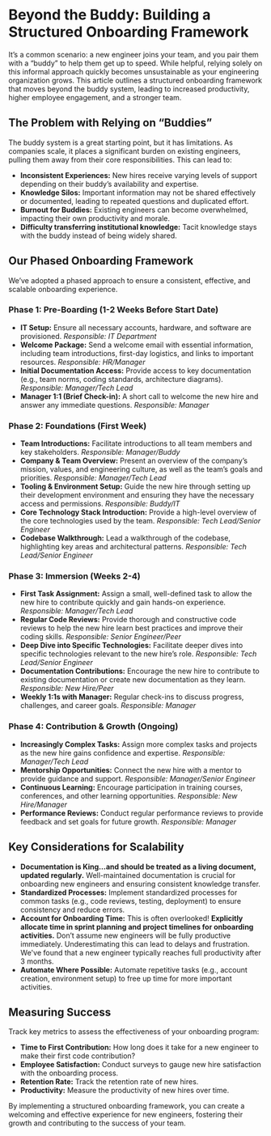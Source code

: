 # Beyond the Buddy: Building a Structured Onboarding Framework

It’s a common scenario: a new engineer joins your team, and you pair them with a “buddy” to help them get up to speed. While helpful, relying solely on this informal approach quickly becomes unsustainable as your engineering organization grows. This article outlines a structured onboarding framework that moves beyond the buddy system, leading to increased productivity, higher employee engagement, and a stronger team.

## The Problem with Relying on “Buddies”

The buddy system is a great starting point, but it has limitations. As companies scale, it places a significant burden on existing engineers, pulling them away from their core responsibilities. This can lead to:

* **Inconsistent Experiences:** New hires receive varying levels of support depending on their buddy’s availability and expertise.
* **Knowledge Silos:** Important information may not be shared effectively or documented, leading to repeated questions and duplicated effort.
* **Burnout for Buddies:**  Existing engineers can become overwhelmed, impacting their own productivity and morale.
* **Difficulty transferring institutional knowledge:**  Tacit knowledge stays with the buddy instead of being widely shared.

## Our Phased Onboarding Framework

We’ve adopted a phased approach to ensure a consistent, effective, and scalable onboarding experience.

### Phase 1: Pre-Boarding (1-2 Weeks Before Start Date)

* **IT Setup:**  Ensure all necessary accounts, hardware, and software are provisioned. *Responsible: IT Department*
* **Welcome Package:** Send a welcome email with essential information, including team introductions, first-day logistics, and links to important resources. *Responsible: HR/Manager*
* **Initial Documentation Access:** Provide access to key documentation (e.g., team norms, coding standards, architecture diagrams). *Responsible: Manager/Tech Lead*
* **Manager 1:1 (Brief Check-in):** A short call to welcome the new hire and answer any immediate questions. *Responsible: Manager*

### Phase 2: Foundations (First Week)

* **Team Introductions:** Facilitate introductions to all team members and key stakeholders. *Responsible: Manager/Buddy*
* **Company & Team Overview:**  Present an overview of the company’s mission, values, and engineering culture, as well as the team’s goals and priorities. *Responsible: Manager/Tech Lead*
* **Tooling & Environment Setup:** Guide the new hire through setting up their development environment and ensuring they have the necessary access and permissions. *Responsible: Buddy/IT*
* **Core Technology Stack Introduction:** Provide a high-level overview of the core technologies used by the team. *Responsible: Tech Lead/Senior Engineer*
* **Codebase Walkthrough:**  Lead a walkthrough of the codebase, highlighting key areas and architectural patterns. *Responsible: Tech Lead/Senior Engineer*

### Phase 3: Immersion (Weeks 2-4)

* **First Task Assignment:** Assign a small, well-defined task to allow the new hire to contribute quickly and gain hands-on experience. *Responsible: Manager/Tech Lead*
* **Regular Code Reviews:** Provide thorough and constructive code reviews to help the new hire learn best practices and improve their coding skills. *Responsible: Senior Engineer/Peer*
* **Deep Dive into Specific Technologies:**  Facilitate deeper dives into specific technologies relevant to the new hire’s role. *Responsible: Tech Lead/Senior Engineer*
* **Documentation Contributions:** Encourage the new hire to contribute to existing documentation or create new documentation as they learn. *Responsible: New Hire/Peer*
* **Weekly 1:1s with Manager:** Regular check-ins to discuss progress, challenges, and career goals. *Responsible: Manager*

### Phase 4: Contribution & Growth (Ongoing)

* **Increasingly Complex Tasks:**  Assign more complex tasks and projects as the new hire gains confidence and expertise. *Responsible: Manager/Tech Lead*
* **Mentorship Opportunities:**  Connect the new hire with a mentor to provide guidance and support. *Responsible: Manager/Senior Engineer*
* **Continuous Learning:** Encourage participation in training courses, conferences, and other learning opportunities. *Responsible: New Hire/Manager*
* **Performance Reviews:** Conduct regular performance reviews to provide feedback and set goals for future growth. *Responsible: Manager*



## Key Considerations for Scalability

* **Documentation is King…and should be treated as a living document, updated regularly.**  Well-maintained documentation is crucial for onboarding new engineers and ensuring consistent knowledge transfer.
* **Standardized Processes:** Implement standardized processes for common tasks (e.g., code reviews, testing, deployment) to ensure consistency and reduce errors.
* **Account for Onboarding Time:**  This is often overlooked!  **Explicitly allocate time in sprint planning and project timelines for onboarding activities.** Don’t assume new engineers will be fully productive immediately. Underestimating this can lead to delays and frustration.  We've found that a new engineer typically reaches full productivity after 3 months.
* **Automate Where Possible:** Automate repetitive tasks (e.g., account creation, environment setup) to free up time for more important activities.

## Measuring Success

Track key metrics to assess the effectiveness of your onboarding program:

* **Time to First Contribution:** How long does it take for a new engineer to make their first code contribution?
* **Employee Satisfaction:**  Conduct surveys to gauge new hire satisfaction with the onboarding process.
* **Retention Rate:**  Track the retention rate of new hires.
* **Productivity:** Measure the productivity of new hires over time.

By implementing a structured onboarding framework, you can create a welcoming and effective experience for new engineers, fostering their growth and contributing to the success of your team.